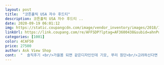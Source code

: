 ```yaml
---
layout: post 
title:  "코튼홀릭 USA 자수 후드티" 
description: 코튼홀릭 USA 자수 후드티 ..
date: 2020-09-19 06:01:12 
img: https://static.coupangcdn.com/image/vendor_inventory/images/2018/10/31/23/8/0d6cc158-72d0-4d00-b558-62c6b4326a3b.jpg 
linkUrl: https://link.coupang.com/re/AFFSDP?lptag=AF3600438&subid=ahnPublicAsk&pageKey=190457470&itemId=544362058&vendorItemId=4081484459&traceid=V0-113-6310990db5655678 
categories: [1001] 
color: 4CAF50 
price: 27500 
author: Ask View Shop 
cont:  "  솔직후기 <br/>가을봄 되면 같은디자인인데 기모, 쭈리 원단<br/>고려하신다면 한번 사두면 두고두고 잘입을수<br/>기모가 빠지는건 어쩔수 없는듯 합니다<br/>길지 않아요<br/>다만 엉덩이를 편하게 다 가릴정도로 길이가<br/>데로샵  검색해서  찾아보셔요! (이것은 정보공유 ㅎㅎ)<br/>마음에 들었어요<br/>미국 국기가 이쁘게 딱 있진 않아요<br/>바꿔가면서 판매하시더라고염<br/>상체 통통 55정도되는데<br/>엄청 부해보이지 않고 넉넉히 큰 느낌<br/>여기서두번째구매예요 박시하게입기좋아요 모자도크고 핏도예쁘네요  두꺼워서 한겨울에 입기좋고 루즈한맛으로입네요 180에80키로남자도 맞음ㅋ<br/>여기판매자님 옷은 두번째 구매이고여<br/>예쁘고 따뜻하고 편하고 다 해라... <br/>... <br/>... <br/>.<br/> 넉넉하게 입는거 좋아하는 저에게 딱입니다.<br/>.<br/> 색깔 더 추가된다면 깔별로다 사고싶을 정도.<br/>.<br/><br/>원단, 바느질 , 두께감 전체적으로<br/>있던데 거긴 가격이 500원정도 더 저렴했어요<br/>있을것같습니당<br/>저는 기모!! 배송 잘왔고<br/>전반적으로 나쁘지 않아요<br/>전체적으로 핏이 모델이랑 거의 비슷한것같더라구여<br/>제눈엔 그냥 그럼 .<br/>.<br/><br/>참고 하셔여<br/>쿠팡내에 남자 옷 파는곳에 똑같은 디자인이<br/>편하게 잘 입을수 있을것같아요<br/>혹시 같은디자인인데 더 큰 사이즈가 가지고 싶은분은<br/>흰티에 레이어드해서 입으면 흰티에 기모 붙는것만<br/>" 
---
```

